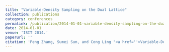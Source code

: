 ```yaml
---
title: "Variable-Density Sampling on the Dual Lattice"
collection: publications
category: conferences
permalink: /publication/2014-01-01-variable-density-sampling-on-the-dual-lattice
date: 2014-01-01
venue: 'ISIT 2014.'
paperurl: ''
citation: 'Peng Zhang, Sumei Sun, and Cong Ling "<a href=''>Variable-Density Sampling on the Dual Lattice</a>", ISIT 2014.'
---
```

